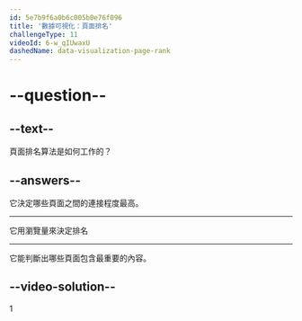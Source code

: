 ```yaml
---
id: 5e7b9f6a0b6c005b0e76f096
title: '數據可視化：頁面排名'
challengeType: 11
videoId: 6-w_qIUwaxU
dashedName: data-visualization-page-rank
---
```


# --question--

## --text--

頁面排名算法是如何工作的？

## --answers--

它決定哪些頁面之間的連接程度最高。

---

它用瀏覽量來決定排名

---

它能判斷出哪些頁面包含最重要的內容。

## --video-solution--

1

